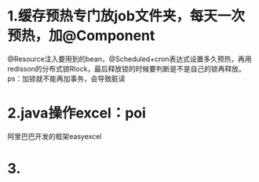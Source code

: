 
# 1.缓存预热专门放job文件夹，每天一次预热，加@Component
@Resource注入要用到的bean，@Scheduled+cron表达式设置多久预热，再用redisson的分布式锁Rlock，最后释放锁的时候要判断是不是自己的锁再释放。
ps：加锁就不能再加事务，会导致脏读

# 2.java操作excel：poi
阿里巴巴开发的框架easyexcel

# 3.